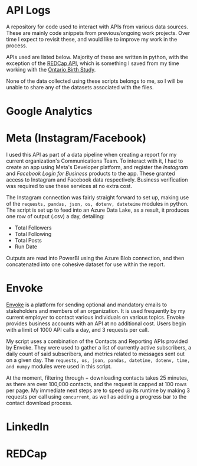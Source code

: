 # API Logs
A repository for code used to interact with APIs from various data sources. These are mainly code snippets from previous/ongoing work projects. Over time I expect to revisit these, and would like to improve my work in the process.

APIs used are listed below. Majority of these are written in python, with the exception of the [REDCap API](https://project-redcap.org/), which is something I saved from my time working with the [Ontario Birth Study](https://ontariobirthstudy.com/). 

None of the data collected using these scripts belongs to me, so I will be unable to share any of the datasets associated with the files.

# Google Analytics 
# Meta (Instagram/Facebook) 

I used this API as part of a data pipeline when creating a report for my current organization's Communications Team. To interact with it, I had to create an app using Meta's Developer platform, and register the *Instagram* and *Facebook Login for Business* products to the app. These granted access to Instagram and Facebook data respectively. Business verification was required to use these services at no extra cost.

The Instagram connection was fairly straight forward to set up, making use of the `requests, pandas, json, os, dotenv, dateteime` modules in python. The script is set up to feed into an Azure Data Lake, as a result, it produces one row of output (.csv) a day, detailing: 
- Total Followers
- Total Following
- Total Posts
- Run Date


Outputs are read into PowerBI using the Azure Blob connection, and then concatenated into one cohesive dataset for use within the report. 

# Envoke 
[Envoke](https://envoke.com/) is a platform for sending optional and mandatory emails to stakeholders and members of an organization. It is used frequently by my current employer to contact various individuals on various topics. Envoke provides business accounts with an API at no additional cost. Users begin with a limit of 1000 API calls a day, and 3 requests per call. 

My script uses a combination of the Contacts and Reporting APIs provided by Envoke. They were used to gather a list of currently active subscribers, a daily count of said subscribers, and metrics related to messages sent out on a given day. The `requests, os, json, pandas, datetime, dotenv, time, and numpy` modules were used in this script. 

At the moment, filtering through + downloading contacts takes 25 minutes, as there are over 100,000 contacts, and the request is capped at 100 rows per page. My immediate next steps are to speed up its runtime by making 3 requests per call using `concurrent`, as well as adding a progress bar to the contact download process. 
# LinkedIn 
# REDCap

